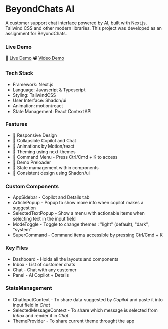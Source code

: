 # BeyondChats AI

A customer support chat interface powered by AI, built with Next.js, Tailwind CSS and other modern libraries. This project was developed as an assignment for BeyondChats.

### Live Demo

🔗 [Live Demo](https://beyond-chats-ai.vercel.app)
📽️ [Video Demo](https://www.loom.com/share/9ec14eacae474415a1337bb232d01b5f?sid=d4c00c38-5b47-4750-ab96-80620367ffab)

### Tech Stack

- Framework: Next.js
- Language: Javascript & Typescript
- Styling: TailwindCSS
- User Interface: Shadcn/ui
- Animation: motion/react
- State Management: React ContextAPI

### Features

- 🚀 Responsive Design
- 🚀 Collapsible Copilot and Chat
- 🚀 Animations by Motion/react
- 🚀 Theming using next-themes
- 🚀 Command Menu - Press Ctrl/Cmd + K to access
- 🚀 Demo Preloader
- 🚀 State mamagement within components
- 🚀 Consistent design using Shadcn/ui

### Custom Components

- AppSidebar - Copilot and Details tab
- ArticlePopup - Popup to show more info when copilot makes a suggestion
- SelectedTextPopup - Show a menu with actionable items when selecting text in the input field
- ModeToggle - Toggle to change themes : "light" (default), "dark", "system"
- SuperCommand - Command items accessible by pressing Ctrl/Cmd + K

### Key Files

- Dashboard - Holds all the layouts and components
- Inbox - List of customer chats
- Chat - Chat with any customer
- Panel - AI Copilot + Details

### StateManagement

- ChatInputContext - To share data suggested by _Copilot_ and paste it into input field in _Chat_
- SelectedMessageContext - To share which message is selected from _Inbox_ and render it in _Chat_
- ThemeProvider - To share current theme throught the app

